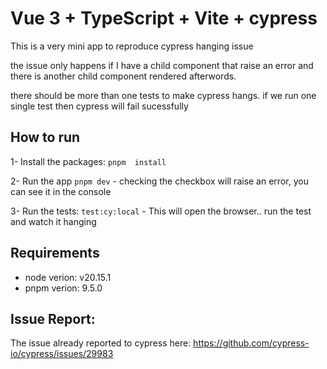 # Vue 3 + TypeScript + Vite + cypress

This is a very mini app to reproduce cypress hanging issue

the issue only happens if I have a child component that raise an error and there is another child component rendered afterwords.

there should be more than one tests to make cypress hangs. if we run one single test then cypress will fail sucessfully

## How to run
1- Install the packages: `pnpm  install`

2- Run the app `pnpm dev`
    - checking the checkbox will raise an error, you can see it in the console

3- Run the tests: `test:cy:local`
    - This will open the browser.. run the test and watch it hanging

## Requirements
- node verion: v20.15.1
- pnpm verion: 9.5.0

## Issue Report:
The issue already reported to cypress here: https://github.com/cypress-io/cypress/issues/29983